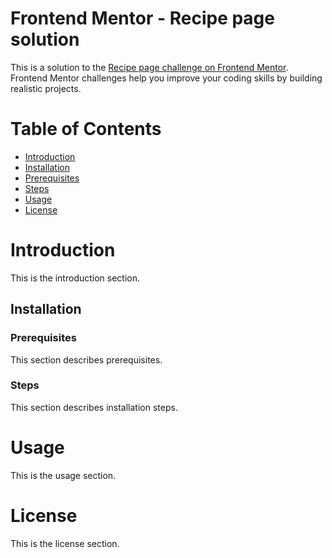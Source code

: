 # Frontend Mentor - Recipe page solution

This is a solution to the [Recipe page challenge on Frontend Mentor](https://www.frontendmentor.io/challenges/recipe-page-KiTsR8QQKm). Frontend Mentor challenges help you improve your coding skills by building realistic projects.

# Table of Contents
- [Introduction](#introduction)
- [Installation](#installation)
- [Prerequisites](#prerequisites)
- [Steps](#steps)
- [Usage](#usage)
- [License](#license)

# Introduction

This is the introduction section.

## Installation

### Prerequisites

This section describes prerequisites.

### Steps

This section describes installation steps.

# Usage

This is the usage section.

# License

This is the license section.

